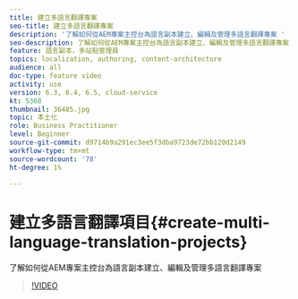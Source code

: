 ```yaml
---
title: 建立多語言翻譯專案
seo-title: 建立多語言翻譯專案
description: '了解如何從AEM專案主控台為語言副本建立、編輯及管理多語言翻譯專案 '
seo-description: 了解如何從AEM專案主控台為語言副本建立、編輯及管理多語言翻譯專案
feature: 語言副本，多站點管理員
topics: localization, authoring, content-architecture
audience: all
doc-type: feature video
activity: use
version: 6.3, 6.4, 6.5, cloud-service
kt: 5368
thumbnail: 36485.jpg
topic: 本土化
role: Business Practitioner
level: Beginner
source-git-commit: d9714b9a291ec3ee5f3dba9723de72bb120d2149
workflow-type: tm+mt
source-wordcount: '78'
ht-degree: 1%

---
```



# 建立多語言翻譯項目{#create-multi-language-translation-projects}

了解如何從AEM專案主控台為語言副本建立、編輯及管理多語言翻譯專案

>[!VIDEO](https://video.tv.adobe.com/v/36485?quality=12&learn=on)
